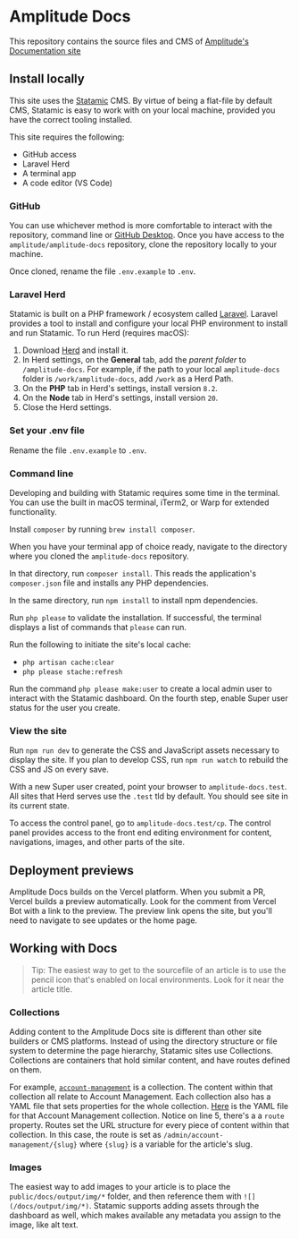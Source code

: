 <!--vale off-->
# Amplitude Docs

This repository contains the source files and CMS of [Amplitude's Documentation site](https://amplitude.com/docs)

## Install locally

This site uses the [Statamic](https://statamic.com) CMS. By virtue of being a flat-file by default CMS, Statamic is easy to work with on your local machine, provided you have the correct tooling installed.

This site requires the following:
- GitHub access
- Laravel Herd
- A terminal app
- A code editor (VS Code)

### GitHub

You can use whichever method is more comfortable to interact with the repository, command line or [GitHub Desktop](https://desktop.github.com/). Once you have access to the `amplitude/amplitude-docs` repository, clone the repository locally to your machine.

Once cloned, rename the file `.env.example` to `.env`.

### Laravel Herd

Statamic is built on a PHP framework / ecosystem called [Laravel](https://laravel.com). Laravel provides a tool to install and configure your local PHP environment to install and run Statamic. To run Herd (requires macOS):

1. Download [Herd](https://herd.laravel.com/) and install it.
2. In Herd settings, on the **General** tab, add the *parent folder* to `/amplitude-docs`. For example, if the path to your local `amplitude-docs` folder is `/work/amplitude-docs`, add `/work` as a Herd Path.
3. On the **PHP** tab in Herd's settings, install version `8.2`.
4. On the **Node** tab in Herd's settings, install version `20`.
5. Close the Herd settings.

### Set your .env file

Rename the file `.env.example` to `.env`.

### Command line

Developing and building with Statamic requires some time in the terminal. You can use the built in macOS terminal, iTerm2, or Warp for extended functionality.

Install `composer` by running `brew install composer`.

When you have your terminal app of choice ready, navigate to the directory where you cloned the `amplitude-docs` repository.

In that directory, run `composer install`. This reads the application's `composer.json` file and installs any PHP dependencies.

In the same directory, run `npm install` to install npm dependencies.

Run `php please` to validate the installation. If successful, the terminal displays a list of commands that `please` can run.

Run the following to initiate the site's local cache:

- `php artisan cache:clear`
- `php please stache:refresh`

Run the command `php please make:user` to create a local admin user to interact with the Statamic dashboard. On the fourth step, enable Super user status for the user you create.

### View the site

Run `npm run dev` to generate the CSS and JavaScript assets necessary to display the site. If you plan to develop CSS, run `npm run watch` to rebuild the CSS and JS on every save.

With a new Super user created, point your browser to `amplitude-docs.test`. All sites that Herd serves use the `.test` tld by default. You should see site in its current state.

To access the control panel, go to `amplitude-docs.test/cp`. The control panel provides access to the front end editing environment for content, navigations, images, and other parts of the site.

## Deployment previews

Amplitude Docs builds on the Vercel platform. When you submit a PR, Vercel builds a preview automatically. Look for the comment from Vercel Bot with a link to the preview. The preview link opens the site, but you'll need to navigate to see updates or the home page.

## Working with Docs

> Tip: The easiest way to get to the sourcefile of an article is to use the pencil icon that's enabled on local environments. Look for it near the article title.

### Collections

Adding content to the Amplitude Docs site is different than other site builders or CMS platforms. Instead of using the directory structure or file system to determine the page hierarchy, Statamic sites use Collections. Collections are containers that hold similar content, and have routes defined on them. 

For example, [`account-management`](https://github.com/amplitude/amplitude-docs/tree/main/content/collections/account-management/en) is a collection. The content within that collection all relate to Account Management. Each collection also has a YAML file that sets properties for the whole collection. [Here](https://github.com/amplitude/amplitude-docs/blob/main/content/collections/account-management.yaml) is the YAML file for that Account Management collection. Notice on line 5, there's a a `route` property. Routes set the URL structure for every piece of content within that collection. In this case, the route is set as `/admin/account-management/{slug}` where `{slug}` is a variable for the article's slug.

### Images

The easiest way to add images to your article is to place the `public/docs/output/img/*` folder, and then reference them with `![](/docs/output/img/*)`. Statamic supports adding assets through the dashboard as well, which makes available any metadata you assign to the image, like alt text.
